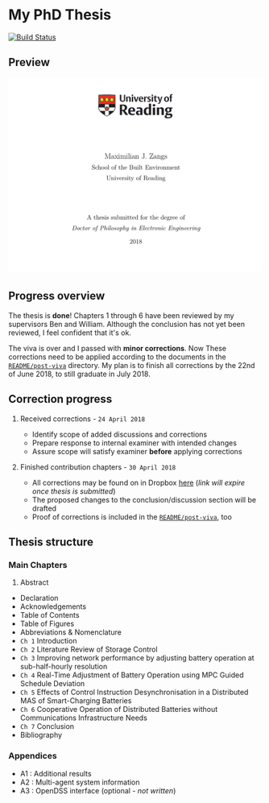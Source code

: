 # My PhD Thesis

[![Build Status](https://travis-ci.com/Muxelmann/phd-thesis.svg?token=7cNEpzpigEcqdnzKv74q&branch=master)](https://travis-ci.com/Muxelmann/phd-thesis)

## Preview

![](https://github.com/Muxelmann/phd-thesis/raw/master/README/cover.png)

## Progress overview

The thesis is **done**! Chapters 1 through 6 have been reviewed by my supervisors Ben and William. Although the conclusion has not yet been reviewed, I feel confident that it's ok.

The viva is over and I passed with **minor corrections**. Now These corrections need to be applied according to the documents in the [`README/post-viva`](https://github.com/Muxelmann/phd-thesis/tree/master/README/post-viva) directory. My plan is to finish all corrections by the 22nd of June 2018, to still graduate in July 2018.

## Correction progress

1. Received corrections - `24 April 2018`
    - Identify scope of added discussions and corrections
    - Prepare response to internal examiner with intended changes
    - Assure scope will satisfy examiner **before** applying corrections

2.	Finished contribution chapters - `30 April 2018`
	- All corrections may be found on in Dropbox [here](https://www.dropbox.com/s/pu362ccrpp9ncmc/thesis%20post-viva%20-%20mzangs%20v1.pdf?dl=0) (_link will expire once thesis is submitted_)
	- The proposed changes to the conclusion/discussion section will be drafted
	- Proof of corrections is included in the [`README/post-viva`](https://github.com/Muxelmann/phd-thesis/tree/master/README/post-viva), too

## Thesis structure

### Main Chapters

1. Abstract
- Declaration
- Acknowledgements
- Table of Contents
- Table of Figures
- Abbreviations & Nomenclature
- `Ch 1` Introduction
- `Ch 2` Literature Review of Storage Control
- `Ch 3` Improving network performance by adjusting battery operation at sub-half-hourly resolution
- `Ch 4` Real-Time Adjustment of Battery Operation using MPC Guided Schedule Deviation
- `Ch 5` Effects of Control Instruction Desynchronisation in a Distributed MAS of Smart-Charging Batteries
- `Ch 6` Cooperative Operation of Distributed Batteries without Communications Infrastructure Needs
- `Ch 7` Conclusion
- Bibliography

### Appendices

- A1 : Additional results
- A2 : Multi-agent system information
- A3 : OpenDSS interface (optional - *not written*)

